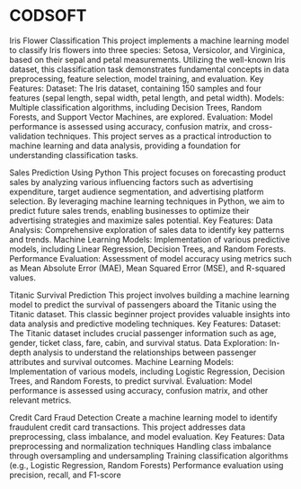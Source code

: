 # CODSOFT 
Iris Flower Classification
This project implements a machine learning model to classify Iris flowers into three species: Setosa, Versicolor, and Virginica, based on their sepal and petal measurements. Utilizing the well-known Iris dataset, this classification task demonstrates fundamental concepts in data preprocessing, feature selection, model training, and evaluation.
Key Features:
Dataset: The Iris dataset, containing 150 samples and four features (sepal length, sepal width, petal length, and petal width).
Models: Multiple classification algorithms, including Decision Trees, Random Forests, and Support Vector Machines, are explored.
Evaluation: Model performance is assessed using accuracy, confusion matrix, and cross-validation techniques.
This project serves as a practical introduction to machine learning and data analysis, providing a foundation for understanding classification tasks.




Sales Prediction Using Python
This project focuses on forecasting product sales by analyzing various influencing factors such as advertising expenditure, target audience segmentation, and advertising platform selection. By leveraging machine learning techniques in Python, we aim to predict future sales trends, enabling businesses to optimize their advertising strategies and maximize sales potential.
Key Features:
Data Analysis: Comprehensive exploration of sales data to identify key patterns and trends.
Machine Learning Models: Implementation of various predictive models, including Linear Regression, Decision Trees, and Random Forests.
Performance Evaluation: Assessment of model accuracy using metrics such as Mean Absolute Error (MAE), Mean Squared Error (MSE), and R-squared values.



Titanic Survival Prediction
This project involves building a machine learning model to predict the survival of passengers aboard the Titanic using the Titanic dataset. This classic beginner project provides valuable insights into data analysis and predictive modeling techniques.
Key Features:
Dataset: The Titanic dataset includes crucial passenger information such as age, gender, ticket class, fare, cabin, and survival status.
Data Exploration: In-depth analysis to understand the relationships between passenger attributes and survival outcomes.
Machine Learning Models: Implementation of various models, including Logistic Regression, Decision Trees, and Random Forests, to predict survival.
Evaluation: Model performance is assessed using accuracy, confusion matrix, and other relevant metrics.



Credit Card Fraud Detection
Create a machine learning model to identify fraudulent credit card transactions. This project addresses data preprocessing, class imbalance, and model evaluation.
Key Features:
Data preprocessing and normalization techniques
Handling class imbalance through oversampling and undersampling
Training classification algorithms (e.g., Logistic Regression, Random Forests)
Performance evaluation using precision, recall, and F1-score
